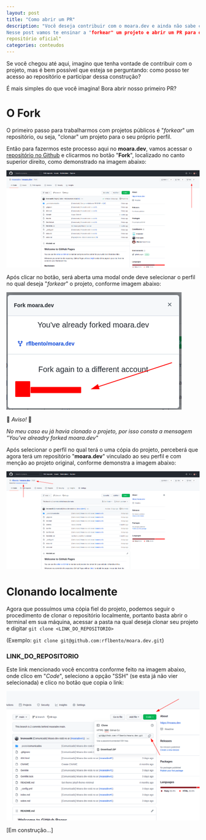 ```yaml
---
layout: post
title: "Como abrir um PR"
description: "Você deseja contribuir com o moara.dev e ainda não sabe como?
Nesse post vamos te ensinar a "forkear" um projeto e abrir um PR para o
repositório oficial"
categories: conteudos
---
```


Se você chegou até aqui, imagino que tenha vontade de contribuir com o
projeto, mas é bem possível que esteja se perguntando: como posso ter
acesso ao repositório e participar dessa construção?

É mais simples do que você imagina! Bora abrir nosso primeiro PR?

# O Fork

O primeiro passo para trabalharmos com projetos públicos é "*forkear*" um
repositório, ou seja, "clonar" um projeto para o seu próprio perfil.

Então para fazermos este processo aqui no **moara.dev**, vamos acessar o
[repositório no Github](https://github.com/moaradev/moara.dev) e clicarmos
no botão "**Fork**", localizado no canto superior direito, como demonstrado
na imagem abaixo:

![Localização do botão Fork](../imagens/2021-10-31-como-abrir-um-pr/1_fork.png)

Após clicar no botão, será aberta uma modal onde deve selecionar o perfil no
qual deseja "*forkear*" o projeto, conforme imagem abaixo:

![Escolher perfil vinculado](../imagens/2021-10-31-como-abrir-um-pr/2_fork.png)

:rotating_light: *Aviso!* :rotating_light:

*No meu caso eu já havia clonado o projeto, por isso consta a mensagem*
*"You've alreadry forked moara.dev"*

Após selecionar o perfil no qual terá o uma cópia do projeto, perceberá que
agora terá um repositório "**moara.dev**" vinculado ao seu perfil e com menção
ao projeto original, conforme demonstra a imagem abaixo:

![Fork completo](../imagens/2021-10-31-como-abrir-um-pr/3_fork.png)

# Clonando localmente

Agora que possuímos uma cópia fiel do projeto, podemos seguir o procedimento de
clonar o repositório localmente, portanto basta abrir o terminal em sua máquina,
acessar a pasta na qual deseja clonar seu projeto e digitar
`git clone <LINK_DO_REPOSITORIO>`

(Exemplo: `git clone git@github.com:rflbento/moara.dev.git`)

### LINK_DO_REPOSITORIO

Este link mencionado você encontra conforme feito na imagem abaixo, onde clico em
"*Code*", seleciono a opção "SSH" (se esta já não vier selecionada) e clico no botão
que copia o link:

![Link do repositório](../imagens/2021-10-31-como-abrir-um-pr/4_clone.png)

[Em construção...]
